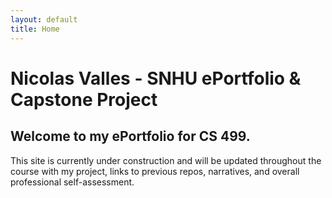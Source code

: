 ```yaml
---
layout: default
title: Home
---
```


# Nicolas Valles - SNHU ePortfolio & Capstone Project

## Welcome to my ePortfolio for CS 499. 

This site is currently under construction and will be updated throughout the course with my project, links to previous repos, narratives, and overall professional self-assessment.

